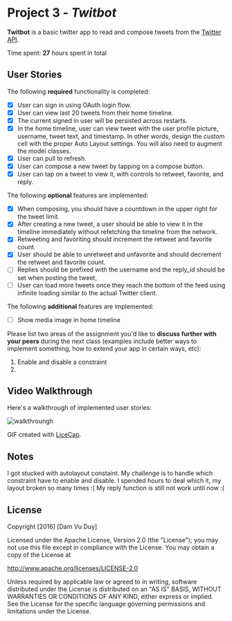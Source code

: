 # Project 3 - *Twitbot*

**Twitbot** is a basic twitter app to read and compose tweets from the [Twitter API](https://apps.twitter.com/).

Time spent: **27** hours spent in total

## User Stories

The following **required** functionality is completed:

- [x] User can sign in using OAuth login flow.
- [x] User can view last 20 tweets from their home timeline.
- [x] The current signed in user will be persisted across restarts.
- [x] In the home timeline, user can view tweet with the user profile picture, username, tweet text, and timestamp.  In other words, design the custom cell with the proper Auto Layout settings.  You will also need to augment the model classes.
- [x] User can pull to refresh.
- [x] User can compose a new tweet by tapping on a compose button.
- [x] User can tap on a tweet to view it, with controls to retweet, favorite, and reply.

The following **optional** features are implemented:

- [x] When composing, you should have a countdown in the upper right for the tweet limit.
- [x] After creating a new tweet, a user should be able to view it in the timeline immediately without refetching the timeline from the network.
- [x] Retweeting and favoriting should increment the retweet and favorite count.
- [x] User should be able to unretweet and unfavorite and should decrement the retweet and favorite count.
- [ ] Replies should be prefixed with the username and the reply_id should be set when posting the tweet,
- [ ] User can load more tweets once they reach the bottom of the feed using infinite loading similar to the actual Twitter client.

The following **additional** features are implemented:

- [ ] Show media image in home timeline

Please list two areas of the assignment you'd like to **discuss further with your peers** during the next class (examples include better ways to implement something, how to extend your app in certain ways, etc):

1. Enable and disable a constraint
2.

## Video Walkthrough

Here's a walkthrough of implemented user stories:

![walkthroungh](Twittbot.gif)

GIF created with [LiceCap](http://www.cockos.com/licecap/).

## Notes

I got stucked with autolayout constaint. My challenge is to handle which constraint have to enable and disable. I spended hours to deal which it, my layout broken so many times :(
My reply function is still not work until now :(

## License

Copyright [2016] [Dam Vu Duy]

Licensed under the Apache License, Version 2.0 (the "License");
you may not use this file except in compliance with the License.
You may obtain a copy of the License at

http://www.apache.org/licenses/LICENSE-2.0

Unless required by applicable law or agreed to in writing, software
distributed under the License is distributed on an "AS IS" BASIS,
WITHOUT WARRANTIES OR CONDITIONS OF ANY KIND, either express or implied.
See the License for the specific language governing permissions and
limitations under the License.
